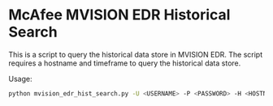 # McAfee MVISION EDR Historical Search

This is a script to query the historical data store in MVISION EDR. The script requires a hostname and timeframe to query the historical data store. 

Usage:

```sh
python mvision_edr_hist_search.py -U <USERNAME> -P <PASSWORD> -H <HOSTNAME> -D <DAYS> -L <MAX RESULTS>

```
